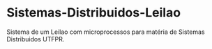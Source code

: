 # Sistemas-Distribuidos-Leilao
Sistema de um Leilao com microprocessos para matéria de Sistemas Distribuidos UTFPR.
